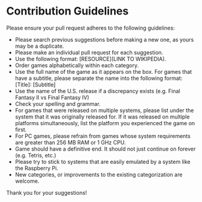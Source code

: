 # Contribution Guidelines
Please ensure your pull request adheres to the following guidelines:

* Please search previous suggestions before making a new one, as yours may be a duplicate.
* Please make an individual pull request for each suggestion.
* Use the following format: \[RESOURCE\]\(LINK TO WIKIPEDIA\).
* Order games alphabetically within each category.
* Use the full name of the game as it appears on the box.  For games that have a subtitle, please separate the name into the following format: \[Title\]: \[Subtitle\]
* Use the name of the U.S. release if a discrepancy exists (e.g. Final Fantasy II vs Final Fantasy IV)
* Check your spelling and grammar.
* For games that were released on multiple systems, please list under the system that it was originally released for.  If it was released on multiple platforms simultaneously, list the platform you experienced the game on first.
* For PC games, please refrain from games whose system requirements are greater than 256 MB RAM or 1 GHz CPU.
* Game should have a definitive end.  It should not just continue on forever (e.g. Tetris, etc.)
* Please try to stick to systems that are easily emulated by a system like the Raspberry Pi.
* New categories, or improvements to the existing categorization are welcome.

Thank you for your suggestions!